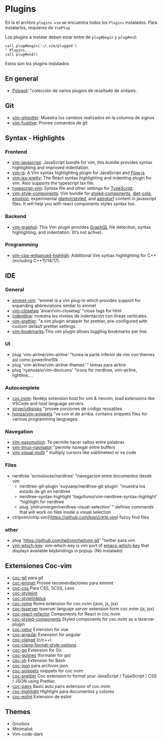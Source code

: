 # Plugins

En la el archivo `plugins.vim` se encuentra todos los `Plugins` instalados. Para instalarlos, requieres de `VimPlug`

Los plugins a instalar deben estar entre de `plug#begin` y `plug#end`:

```shell
call plug#begin('~/.vim/plugged')
" Plugins...
call plug#end()
```

Estos son los plugins instalados

## **En general**

- [Polygot]('https://github.com/sheerun/vim-polyglot.git'): "colección de varios plugins de resaltado de sintaxis.

## **Git**

- [vim-gitgutter](https://github.com/airblade/vim-gitgutter): Muestra los cambios realizados en la columna de signos
- [vim-fugitive](https://github.com/tpope/vim-fugitive): Provee comandos de git

## Syntax - Highlights

### **Frontend**

- [vim-javascript](https://github.com/pangloss/vim-javascript): JavaScript bundle for vim, this bundle provides syntax highlighting and improved indentation.
- [vim-js](https://github.com/yuezk/vim-js): A Vim syntax highlighting plugin for JavaScript and [Flow.js](https://flow.org/)
- [vim-jsx-pretty](https://github.com/MaxMEllon/vim-jsx-pretty): The React syntax highlighting and indenting plugin for vim. Also supports the typescript tsx file.
- [typescript-vim](https://github.com/leafgarland/typescript-vim): Syntax file and other settings for [TypeScript](http://typescriptlang.org/).
- [vim-style-components](https://github.com/styled-components/vim-styled-components): Vim bundle for [styled-components](https://styled-components.com/), [diet-cola](https://github.com/jxnblk/diet-cola), [emotion](https://github.com/emotion-js/emotion), experimental [glamor/styled](https://github.com/threepointone/glamor/blob/master/docs/styled.md), and [astroturf](https://github.com/4Catalyzer/astroturf) content in javascript files. It will help you with react components styles syntax too.

### **Backend**

- [vim-graphql](https://github.com/jparise/vim-graphql):  This Vim plugin provides [GraphQL](https://graphql.org/) file detection, syntax highlighting, and indentation. (It’s not active).

### **Programming**

- [vim-cpp-enhanced-highligh](https://vimawesome.com/plugin/vim-cpp-enhanced-highlight): Additional Vim syntax highlighting for C++ (including C++11/14/17).

## IDE

### **General**

- [emmet-vim](https://github.com/mattn/emmet-vim): "emmet is a vim plug-in which provides support for expanding abbreviations similar to emmet
- [vim-closetag](https://github.com/alvan/vim-closetag) 'alvan/vim-closetag' "close tags for html
- [indentline](https://github.com/yggdroot/indentline): muestra los niveles de indentación con líneas verticales.
- [vim-prettier](https://github.com/prettier/vim-prettier): "a vim plugin wrapper for prettier, pre-configured with custom default prettier settings.
- [vim-bookmarks](https://github.com/mattesgroeger/vim-bookmarks):This vim plugin allows toggling bookmarks per line.

### **UI**

- plug 'vim-airline/vim-airline' "tunea la parte inferior de vim con themes asi como powerline10k
- plug 'vim-airline/vim-airline-themes'  " temas para airline
- plug 'ryanoasis/vim-devicons' "icons for nerdtree, vim-airline,  lightline,...

### **Autocomplete**

- [coc.nvim](https://github.com/neoclide/coc.nvim): Nodejs extension host for vim & neovim, load extensions like VSCode and host language servers.
- [sirver/ultisnips](https://github.com/SirVer/ultisnips) "provee porciones de código reusables.
- [honza/vim-snippets](https://github.com/honza/vim-snippets) "va con el de arriba. contains snippets files for various programming languages.

### **Navegation**

- [vim-easymotion](https://github.com/easymotion/vim-easymotion): Te permite hacer saltos entre palabras
- [vim-tmux-navigator](https://github.com/christoomey/vim-tmux-navigator) "permite navegar entre buffers
- [vim-visual-multi](https://github.com/mg979/vim-visual-multi) " multiply cursors like sublimetext or vs code

### **Files**

- nerdtree 'scrooloose/nerdtree' "navegacion entre documentos desde vim
  - nerdtree-git-plugin 'xuyuanp/nerdtree-git-plugin' "muestra los estado de git en nerdtree
  - nerdtree-syntax-highlight 'tiagofumo/vim-nerdtree-syntax-highlight' "highlight for nerdtree
  - plug 'philrunninger/nerdtree-visual-selection' " defines commands that will work on files inside a visual selection
- ctrlpvim/ctrlp.vim](https://github.com/kien/ctrlp.vim) fuzzy find files

### **other**

- plug 'https://github.com/twitvim/twitvim.git' "twitter para vim
- [vim-which-key](https://github.com/liuchengxu/vim-which-key): vim-which-key is vim port of [emacs-which-key](https://github.com/justbur/emacs-which-key) that displays available keybindings in popup. (No instalado)

## Extensiones Coc-vim

- [coc-git](https://github.com/neoclide/coc-git)  para git
- [coc-emmet](https://github.com/neoclide/coc-emmet) Provee recomendaciones para emmet
- [coc-css ](https://github.com/neoclide/coc-css) Para CSS, SCSS, Less
- [coc-stylelint](https://github.com/neoclide/coc-stylelint)
- [coc-stylelintplus](https://github.com/bmatcuk/coc-stylelintplus)
- [coc-rome](https://github.com/fannheyward/coc-rome) Rome extension for coc.nvim (json, js, jsx)
- [coc-tsserver](https://github.com/neoclide/coc-tsserver) tsserver languaje server extension form coc.nvim (js, jsx)
- [coc-react-refactor](https://github.com/fannheyward/coc-react-refactor) Components for React in coc.nvim
- [coc-styled-components](https://github.com/fannheyward/coc-styled-components) Styled components for coc.nvim as a tsserver plugin
- [coc-vetur](https://github.com/neoclide/coc-vetur) Extension for vue
- [coc-angular](https://github.com/iamcco/coc-angular) Extension for angular
- [coc-clangd](https://github.com/clangd/coc-clangd) (c/c++)
- [coc-clang-format-style-options](https://www.npmjs.com/package/coc-clang-format-style-options)
- [coc-go](https://github.com/josa42/coc-go) Extension for Go
- [coc-golines](https://github.com/xiyaowong/coc-golines) (formater for go)
- [coc-sh](https://github.com/josa42/coc-sh) Extension for Bash
- [coc-json](https://github.com/neoclide/coc-json) para archivos json
- [coc-snippets](https://github.com/neoclide/coc-snippets) snippets for coc.nvim
- [coc-prettier](https://github.com/neoclide/coc-prettier) Coc extension to format your JavaScript / TypeScript / CSS / JSON using Prettier.
- [coc-pairs](https://github.com/neoclide/coc-pairs) Basic auto pairs extension of coc.nvim
- [coc-highlight](https://github.com/neoclide/coc-highlight)  Highlight para documentos y colores
- [coc-eslint](https://github.com/neoclide/coc-eslint) Extension de eslint

## Themes

- Gruvbox
- Minimalist
- Vim-code-dark
